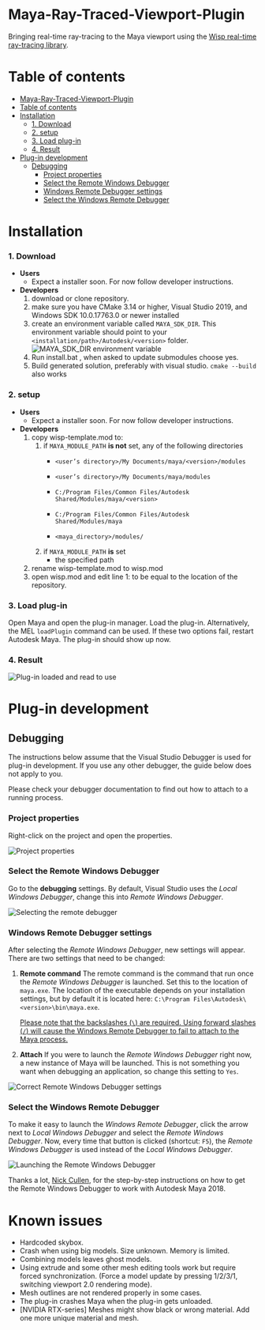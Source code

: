 ﻿# Maya-Ray-Traced-Viewport-Plugin
Bringing real-time ray-tracing to the Maya viewport using the [Wisp real-time ray-tracing library](https://github.com/TeamWisp/WispRenderer).

# Table of contents

- [Maya-Ray-Traced-Viewport-Plugin](#maya-ray-traced-viewport-plugin)
- [Table of contents](#table-of-contents)
- [Installation](#installation)
    - [1. Download](#1-download)
    - [2. setup](#2-setup)
    - [3. Load plug-in](#3-load-plug-in)
    - [4. Result](#4-result)
- [Plug-in development](#plug-in-development)
  - [Debugging](#debugging)
    - [Project properties](#project-properties)
    - [Select the Remote Windows Debugger](#select-the-remote-windows-debugger)
    - [Windows Remote Debugger settings](#windows-remote-debugger-settings)
    - [Select the Windows Remote Debugger](#select-the-windows-remote-debugger)

# Installation
### 1. Download
- **Users**
    - Expect a installer soon. For now follow developer instructions.
- **Developers**
   1. download or clone repository.
   2. make sure you have CMake 3.14 or higher, Visual Studio 2019, and Windows SDK 10.0.17763.0 or newer installed
   3. create an environment variable called `MAYA_SDK_DIR`. This environment variable should point to your `<installation/path>/Autodesk/<version>` folder.
![MAYA_SDK_DIR environment variable](./readme_media/environment_variable.png)
   4. Run install.bat , when asked to update submodules choose yes.
   5. Build generated solution, preferably with visual studio. ```cmake --build``` also works

### 2. setup
- **Users**
    - Expect a installer soon. For now follow developer instructions.
- **Developers**
    1. copy wisp-template.mod to:
        1. if ```MAYA_MODULE_PATH``` **is not** set, any of the following directories
            -   ```<user’s directory>/My Documents/maya/<version>/modules```

            -   ```<user’s directory>/My Documents/maya/modules```

            -   ```C:/Program Files/Common Files/Autodesk Shared/Modules/maya/<version>```

            -   ```C:/Program Files/Common Files/Autodesk Shared/Modules/maya```

            -   ```<maya_directory>/modules/```
        2. if ```MAYA_MODULE_PATH``` **is** set
            -   the specified path
    2. rename wisp-template.mod to wisp.mod
    3. open wisp.mod and edit line 1: <GIT REPO LOCATION> to be equal to the location of the repository.


### 3. Load plug-in
Open Maya and open the plug-in manager. Load the plug-in. Alternatively, the MEL `loadPlugin` command can be used. If these two options fail, restart Autodesk Maya. The plug-in should show up now.

### 4. Result
![Plug-in loaded and read to use](./readme_media/maya_plugin_loaded.png)

# Plug-in development

## Debugging

The instructions below assume that the Visual Studio Debugger is used for plug-in development. If you use any other debugger, the guide below does not apply to you.

Please check your debugger documentation to find out how to attach to a running process.

### Project properties
Right-click on the project and open the properties.

![Project properties](readme_media/project_properties.png)

### Select the Remote Windows Debugger

Go to the **debugging** settings. By default, Visual Studio uses the *Local Windows Debugger*, change this into *Remote Windows Debugger*.

![Selecting the remote debugger](readme_media/selecting_remote_debugger.png)

### Windows Remote Debugger settings

After selecting the *Remote Windows Debugger*, new settings will appear. There are two settings that need to be changed:

1. **Remote command**
   The remote command is the command that run once the *Remote Windows Debugger* is launched.
   Set this to the location of `maya.exe`. The location of the executable depends on your installation settings, but by default it is located here: `C:\Program Files\Autodesk\<version>\bin\maya.exe`.

   <u>Please note that the backslashes (`\`) are required. Using forward slashes (`/`) will cause the Windows Remote Debugger to fail to attach to the Maya process.</u>

2. **Attach**
   If you were to launch the *Remote Windows Debugger* right now, a new instance of Maya will be launched. This is not something you want when debugging an application, so change this setting to `Yes`.

![Correct Remote Windows Debugger settings](readme_media/debugger_settings_to_attach.png)

### Select the Windows Remote Debugger

To make it easy to launch the *Windows Remote Debugger*, click the arrow next to *Local Windows Debugger* and select the *Remote Windows Debugger*. Now, every time that button is clicked (shortcut: `F5`), the *Remote Windows Debugger* is used instead of the *Local Windows Debugger*.

![Launching the Remote Windows Debugger](readme_media/select_correct_way_to_run.png)

Thanks a lot, [Nick Cullen](https://nickcullen.net/blog/misc-tutorials/how-to-debug-a-maya-2016-c-plugin-using-visual-studio-<version>/), for the step-by-step instructions on how to get the Remote Windows Debugger to work with Autodesk Maya 2018.

# Known issues
 - Hardcoded skybox.
 - Crash when using big models. Size unknown. Memory is limited.
 - Combining models leaves ghost models.
 - Using extrude and some other mesh editing tools work but require forced synchronization. (Force a model update by pressing 1/2/3/1, switching viewport 2.0 rendering mode).
 - Mesh outlines are not rendered properly in some cases.
 - The plug-in crashes Maya when the plug-in gets unloaded.
 - [NVIDIA RTX-series] Meshes might show black or wrong material. Add one more unique material and mesh.